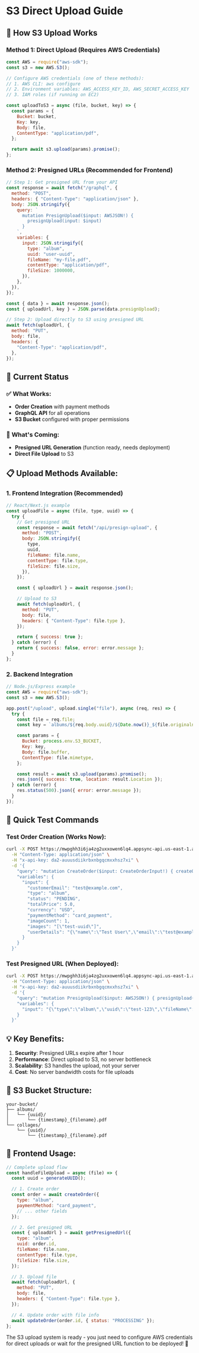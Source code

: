 # S3 Direct Upload Guide

## 🎯 How S3 Upload Works

### **Method 1: Direct Upload (Requires AWS Credentials)**

```javascript
const AWS = require("aws-sdk");
const s3 = new AWS.S3();

// Configure AWS credentials (one of these methods):
// 1. AWS CLI: aws configure
// 2. Environment variables: AWS_ACCESS_KEY_ID, AWS_SECRET_ACCESS_KEY
// 3. IAM roles (if running on EC2)

const uploadToS3 = async (file, bucket, key) => {
  const params = {
    Bucket: bucket,
    Key: key,
    Body: file,
    ContentType: "application/pdf",
  };

  return await s3.upload(params).promise();
};
```

### **Method 2: Presigned URLs (Recommended for Frontend)**

```javascript
// Step 1: Get presigned URL from your API
const response = await fetch("/graphql", {
  method: "POST",
  headers: { "Content-Type": "application/json" },
  body: JSON.stringify({
    query: `
      mutation PresignUpload($input: AWSJSON!) {
        presignUpload(input: $input)
      }
    `,
    variables: {
      input: JSON.stringify({
        type: "album",
        uuid: "user-uuid",
        fileName: "my-file.pdf",
        contentType: "application/pdf",
        fileSize: 1000000,
      }),
    },
  }),
});

const { data } = await response.json();
const { uploadUrl, key } = JSON.parse(data.presignUpload);

// Step 2: Upload directly to S3 using presigned URL
await fetch(uploadUrl, {
  method: "PUT",
  body: file,
  headers: {
    "Content-Type": "application/pdf",
  },
});
```

## 🔧 Current Status

### ✅ **What Works:**

- **Order Creation** with payment methods
- **GraphQL API** for all operations
- **S3 Bucket** configured with proper permissions

### 🔄 **What's Coming:**

- **Presigned URL Generation** (function ready, needs deployment)
- **Direct File Upload** to S3

## 📋 **Upload Methods Available:**

### **1. Frontend Integration (Recommended)**

```javascript
// React/Next.js example
const uploadFile = async (file, type, uuid) => {
  try {
    // Get presigned URL
    const response = await fetch("/api/presign-upload", {
      method: "POST",
      body: JSON.stringify({
        type,
        uuid,
        fileName: file.name,
        contentType: file.type,
        fileSize: file.size,
      }),
    });

    const { uploadUrl } = await response.json();

    // Upload to S3
    await fetch(uploadUrl, {
      method: "PUT",
      body: file,
      headers: { "Content-Type": file.type },
    });

    return { success: true };
  } catch (error) {
    return { success: false, error: error.message };
  }
};
```

### **2. Backend Integration**

```javascript
// Node.js/Express example
const AWS = require("aws-sdk");
const s3 = new AWS.S3();

app.post("/upload", upload.single("file"), async (req, res) => {
  try {
    const file = req.file;
    const key = `albums/${req.body.uuid}/${Date.now()}_${file.originalname}`;

    const params = {
      Bucket: process.env.S3_BUCKET,
      Key: key,
      Body: file.buffer,
      ContentType: file.mimetype,
    };

    const result = await s3.upload(params).promise();
    res.json({ success: true, location: result.Location });
  } catch (error) {
    res.status(500).json({ error: error.message });
  }
});
```

## 🚀 **Quick Test Commands**

### **Test Order Creation (Works Now):**

```bash
curl -X POST https://mwpghh3i6ja4zg2uxxowen6lq4.appsync-api.us-east-1.amazonaws.com/graphql \
  -H "Content-Type: application/json" \
  -H "x-api-key: da2-auuusdiikrbxnbgqcmxxhsz7xi" \
  -d '{
    "query": "mutation CreateOrder($input: CreateOrderInput!) { createOrder(input: $input) { id type paymentMethod } }",
    "variables": {
      "input": {
        "customerEmail": "test@example.com",
        "type": "album",
        "status": "PENDING",
        "totalPrice": 5.0,
        "currency": "USD",
        "paymentMethod": "card_payment",
        "imageCount": 1,
        "images": "[\"test-uuid\"]",
        "userDetails": "{\"name\":\"Test User\",\"email\":\"test@example.com\",\"phone\":\"+1234567890\",\"address\":\"123 Test St\",\"city\":\"Test City\",\"postalCode\":\"12345\"}"
      }
    }
  }'
```

### **Test Presigned URL (When Deployed):**

```bash
curl -X POST https://mwpghh3i6ja4zg2uxxowen6lq4.appsync-api.us-east-1.amazonaws.com/graphql \
  -H "Content-Type: application/json" \
  -H "x-api-key: da2-auuusdiikrbxnbgqcmxxhsz7xi" \
  -d '{
    "query": "mutation PresignUpload($input: AWSJSON!) { presignUpload(input: $input) }",
    "variables": {
      "input": "{\"type\":\"album\",\"uuid\":\"test-123\",\"fileName\":\"test.pdf\",\"contentType\":\"application/pdf\",\"fileSize\":1000000}"
    }
  }'
```

## 💡 **Key Benefits:**

1. **Security**: Presigned URLs expire after 1 hour
2. **Performance**: Direct upload to S3, no server bottleneck
3. **Scalability**: S3 handles the upload, not your server
4. **Cost**: No server bandwidth costs for file uploads

## 🔐 **S3 Bucket Structure:**

```
your-bucket/
├── albums/
│   └── {uuid}/
│       └── {timestamp}_{filename}.pdf
└── collages/
    └── {uuid}/
        └── {timestamp}_{filename}.pdf
```

## 📱 **Frontend Usage:**

```javascript
// Complete upload flow
const handleFileUpload = async (file) => {
  const uuid = generateUUID();

  // 1. Create order
  const order = await createOrder({
    type: "album",
    paymentMethod: "card_payment",
    // ... other fields
  });

  // 2. Get presigned URL
  const { uploadUrl } = await getPresignedUrl({
    type: "album",
    uuid: order.id,
    fileName: file.name,
    contentType: file.type,
    fileSize: file.size,
  });

  // 3. Upload file
  await fetch(uploadUrl, {
    method: "PUT",
    body: file,
    headers: { "Content-Type": file.type },
  });

  // 4. Update order with file info
  await updateOrder(order.id, { status: "PROCESSING" });
};
```

The S3 upload system is ready - you just need to configure AWS credentials for direct uploads or wait for the presigned URL function to be deployed! 🚀
